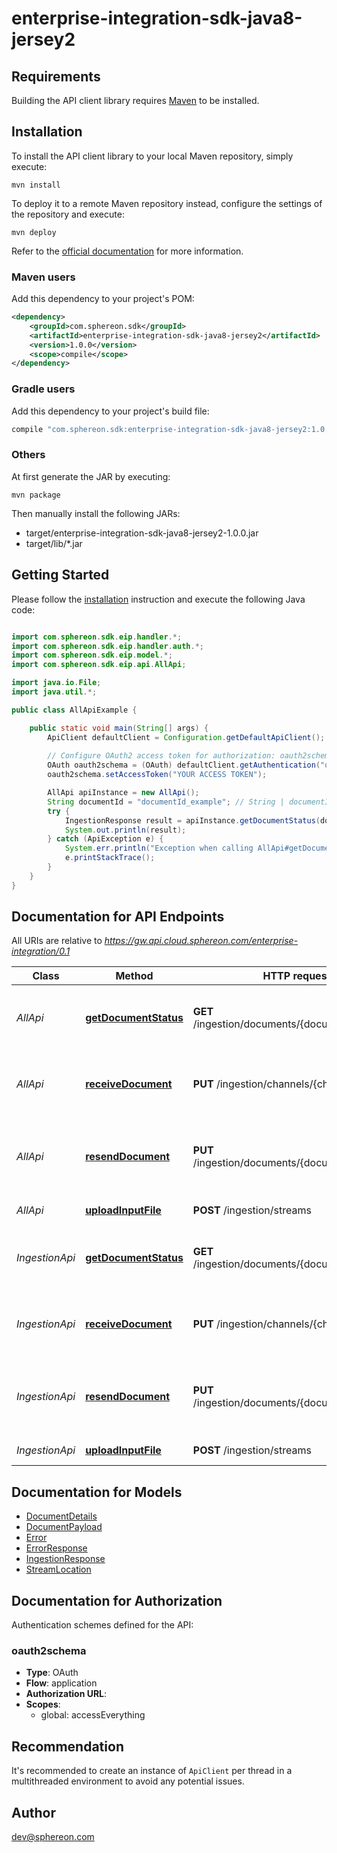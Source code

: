 # enterprise-integration-sdk-java8-jersey2

## Requirements

Building the API client library requires [Maven](https://maven.apache.org/) to be installed.

## Installation

To install the API client library to your local Maven repository, simply execute:

```shell
mvn install
```

To deploy it to a remote Maven repository instead, configure the settings of the repository and execute:

```shell
mvn deploy
```

Refer to the [official documentation](https://maven.apache.org/plugins/maven-deploy-plugin/usage.html) for more information.

### Maven users

Add this dependency to your project's POM:

```xml
<dependency>
    <groupId>com.sphereon.sdk</groupId>
    <artifactId>enterprise-integration-sdk-java8-jersey2</artifactId>
    <version>1.0.0</version>
    <scope>compile</scope>
</dependency>
```

### Gradle users

Add this dependency to your project's build file:

```groovy
compile "com.sphereon.sdk:enterprise-integration-sdk-java8-jersey2:1.0.0"
```

### Others

At first generate the JAR by executing:

    mvn package

Then manually install the following JARs:

* target/enterprise-integration-sdk-java8-jersey2-1.0.0.jar
* target/lib/*.jar

## Getting Started

Please follow the [installation](#installation) instruction and execute the following Java code:

```java

import com.sphereon.sdk.eip.handler.*;
import com.sphereon.sdk.eip.handler.auth.*;
import com.sphereon.sdk.eip.model.*;
import com.sphereon.sdk.eip.api.AllApi;

import java.io.File;
import java.util.*;

public class AllApiExample {

    public static void main(String[] args) {
        ApiClient defaultClient = Configuration.getDefaultApiClient();
        
        // Configure OAuth2 access token for authorization: oauth2schema
        OAuth oauth2schema = (OAuth) defaultClient.getAuthentication("oauth2schema");
        oauth2schema.setAccessToken("YOUR ACCESS TOKEN");

        AllApi apiInstance = new AllApi();
        String documentId = "documentId_example"; // String | documentId
        try {
            IngestionResponse result = apiInstance.getDocumentStatus(documentId);
            System.out.println(result);
        } catch (ApiException e) {
            System.err.println("Exception when calling AllApi#getDocumentStatus");
            e.printStackTrace();
        }
    }
}

```

## Documentation for API Endpoints

All URIs are relative to *https://gw.api.cloud.sphereon.com/enterprise-integration/0.1*

Class | Method | HTTP request | Description
------------ | ------------- | ------------- | -------------
*AllApi* | [**getDocumentStatus**](docs/AllApi.md#getDocumentStatus) | **GET** /ingestion/documents/{documentId}/status | Get the status of the given document id
*AllApi* | [**receiveDocument**](docs/AllApi.md#receiveDocument) | **PUT** /ingestion/channels/{channelName} | Push document to the ingestion queue
*AllApi* | [**resendDocument**](docs/AllApi.md#resendDocument) | **PUT** /ingestion/documents/{documentId}/resend | Resend document with the given document id
*AllApi* | [**uploadInputFile**](docs/AllApi.md#uploadInputFile) | **POST** /ingestion/streams | Upload a file
*IngestionApi* | [**getDocumentStatus**](docs/IngestionApi.md#getDocumentStatus) | **GET** /ingestion/documents/{documentId}/status | Get the status of the given document id
*IngestionApi* | [**receiveDocument**](docs/IngestionApi.md#receiveDocument) | **PUT** /ingestion/channels/{channelName} | Push document to the ingestion queue
*IngestionApi* | [**resendDocument**](docs/IngestionApi.md#resendDocument) | **PUT** /ingestion/documents/{documentId}/resend | Resend document with the given document id
*IngestionApi* | [**uploadInputFile**](docs/IngestionApi.md#uploadInputFile) | **POST** /ingestion/streams | Upload a file


## Documentation for Models

 - [DocumentDetails](docs/DocumentDetails.md)
 - [DocumentPayload](docs/DocumentPayload.md)
 - [Error](docs/Error.md)
 - [ErrorResponse](docs/ErrorResponse.md)
 - [IngestionResponse](docs/IngestionResponse.md)
 - [StreamLocation](docs/StreamLocation.md)


## Documentation for Authorization

Authentication schemes defined for the API:
### oauth2schema

- **Type**: OAuth
- **Flow**: application
- **Authorization URL**: 
- **Scopes**: 
  - global: accessEverything


## Recommendation

It's recommended to create an instance of `ApiClient` per thread in a multithreaded environment to avoid any potential issues.

## Author

dev@sphereon.com

